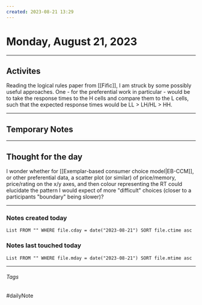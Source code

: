 ```yaml
---
created: 2023-08-21 13:29
---
```


# Monday, August 21, 2023

---

## Activites

Reading the logical rules paper from [[Fific]], I am struck by some possibly useful approaches. One - for the preferential work in particular - would be to take the response times to the H cells and compare them to the L cells, such that the expected response times would be LL > LH/HL > HH.

---

## Temporary Notes


---

## Thought for the day

I wonder whether for [[Exemplar-based consumer choice model|EB-CCM]], or other preferential data, a scatter plot (or similar) of price/memory, price/rating on the x/y axes, and then colour representing the RT could elucidate the pattern I would expect of more "difficult" choices (closer to a participants "boundary" being slower)?

---

### Notes created today
```dataview
List FROM "" WHERE file.cday = date("2023-08-21") SORT file.ctime asc
```

### Notes last touched today
```dataview
List FROM "" WHERE file.mday = date("2023-08-21") SORT file.mtime asc
```
---

###### Tags

#dailyNote
